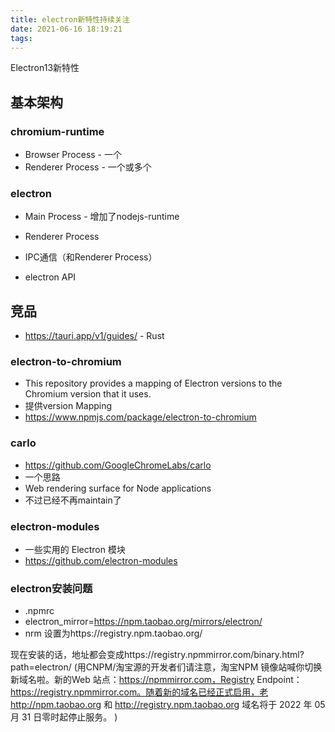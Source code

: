 ```yaml
---
title: electron新特性持续关注
date: 2021-06-16 18:19:21
tags:
---
```

Electron13新特性

## 基本架构
### chromium-runtime
- Browser Process - 一个
- Renderer Process - 一个或多个

### electron
- Main Process - 增加了nodejs-runtime
- Renderer Process

- IPC通信（和Renderer Process）
- electron API



## 竞品
- https://tauri.app/v1/guides/ - Rust

### electron-to-chromium
- This repository provides a mapping of Electron versions to the Chromium version that it uses.
- 提供version Mapping
- https://www.npmjs.com/package/electron-to-chromium


### carlo
- https://github.com/GoogleChromeLabs/carlo
- 一个思路
- Web rendering surface for Node applications
- 不过已经不再maintain了


### electron-modules
- 一些实用的 Electron 模块
- https://github.com/electron-modules

### electron安装问题
- .npmrc 
- electron_mirror=https://npm.taobao.org/mirrors/electron/
- nrm 设置为https://registry.npm.taobao.org/

现在安装的话，地址都会变成https://registry.npmmirror.com/binary.html?path=electron/
(用CNPM/淘宝源的开发者们请注意，淘宝NPM 镜像站喊你切换新域名啦。新的Web 站点：https://npmmirror.com，Registry Endpoint：https://registry.npmmirror.com。随着新的域名已经正式启用，老 http://npm.taobao.org 和 http://registry.npm.taobao.org 域名将于 2022 年 05 月 31 日零时起停止服务。 )